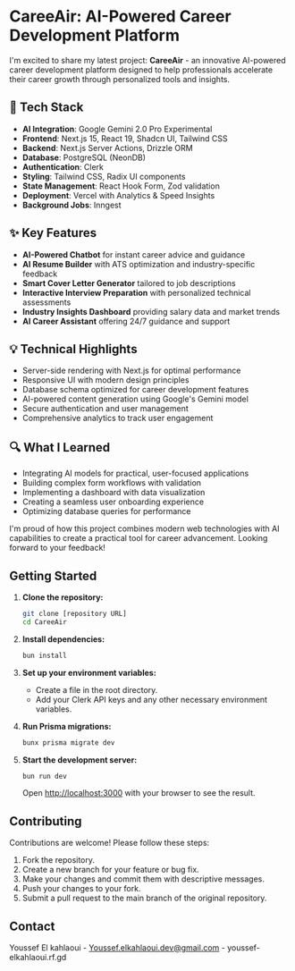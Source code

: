 # CareeAir: AI-Powered Career Development Platform

I'm excited to share my latest project: **CareeAir** - an innovative AI-powered career development platform designed to help professionals accelerate their career growth through personalized tools and insights.

## 🚀 Tech Stack
- **AI Integration**: Google Gemini 2.0 Pro Experimental
- **Frontend**: Next.js 15, React 19, Shadcn UI, Tailwind CSS
- **Backend**: Next.js Server Actions, Drizzle ORM
- **Database**: PostgreSQL (NeonDB)
- **Authentication**: Clerk
- **Styling**: Tailwind CSS, Radix UI components
- **State Management**: React Hook Form, Zod validation
- **Deployment**: Vercel with Analytics & Speed Insights
- **Background Jobs**: Inngest


## ✨ Key Features
- **AI-Powered Chatbot** for instant career advice and guidance
- **AI Resume Builder** with ATS optimization and industry-specific feedback
- **Smart Cover Letter Generator** tailored to job descriptions
- **Interactive Interview Preparation** with personalized technical assessments
- **Industry Insights Dashboard** providing salary data and market trends
- **AI Career Assistant** offering 24/7 guidance and support

## 💡 Technical Highlights
- Server-side rendering with Next.js for optimal performance
- Responsive UI with modern design principles
- Database schema optimized for career development features
- AI-powered content generation using Google's Gemini model
- Secure authentication and user management
- Comprehensive analytics to track user engagement

## 🔍 What I Learned
- Integrating AI models for practical, user-focused applications
- Building complex form workflows with validation
- Implementing a dashboard with data visualization
- Creating a seamless user onboarding experience
- Optimizing database queries for performance

I'm proud of how this project combines modern web technologies with AI capabilities to create a practical tool for career advancement. Looking forward to your feedback!

## Getting Started

1.  **Clone the repository:**

    ```bash
    git clone [repository URL]
    cd CareeAir
    ```
2.  **Install dependencies:**

    ```bash
    bun install
    ```

3.  **Set up your environment variables:**

    *   Create a  file in the root directory.
    *   Add your Clerk API keys and any other necessary environment variables.

4.  **Run Prisma migrations:**

    ```bash
    bunx prisma migrate dev
    ```

5.  **Start the development server:**

    ```bash
    bun run dev
    ```

    Open [http://localhost:3000](http://localhost:3000) with your browser to see the result.

## Contributing

Contributions are welcome! Please follow these steps:

1.  Fork the repository.
2.  Create a new branch for your feature or bug fix.
3.  Make your changes and commit them with descriptive messages.
4.  Push your changes to your fork.
5.  Submit a pull request to the main branch of the original repository.

## Contact

Youssef El kahlaoui - Youssef.elkahlaoui.dev@gmail.com - youssef-elkahlaoui.rf.gd